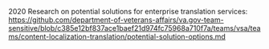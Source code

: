 2020 Research on potential solutions for enterprise translation services:
https://github.com/department-of-veterans-affairs/va.gov-team-sensitive/blob/c385e12bf837ace1baef21d974fc75968a710f7a/teams/vsa/teams/content-localization-translation/potential-solution-options.md 
